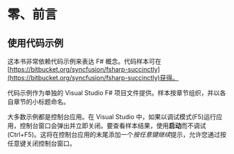 # 零、前言

## 使用代码示例

这本书非常依赖代码示例来表达 F# 概念。代码样本可在[https://bitbucket.org/syncfusion/fsharp-succinctly](https://bitbucket.org/syncfusion/fsharp-succinctly)获得。

代码示例作为单独的 Visual Studio F# 项目文件提供。样本按章节组织，并以各自章节的小标题命名。

大多数示例都是控制台应用。在 Visual Studio 中，如果以调试模式(F5)运行应用，控制台窗口会弹出并立即关闭。要查看样本结果，使用**启动**而不调试(Ctrl+F5)。这将在控制台应用的末尾添加一个*按任意键继续*提示，允许您通过按任意键关闭控制台窗口。